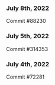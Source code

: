 ### July 8th, 2022

Commit #88230

### July 5th, 2022

Commit #314353


### July 4th, 2022

Commit #72281

